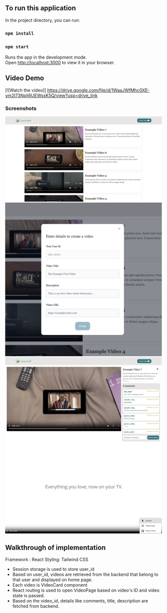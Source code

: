 ## To run this application

In the project directory, you can run:

### `npm install`

### `npm start`

Runs the app in the development mode.\
Open [http://localhost:3000](http://localhost:3000) to view it in your browser.

## Video Demo

[![Watch the video]]
https://drive.google.com/file/d/1WaaJWfMhc0XE-ym2I73Nplj6UEWssK5Q/view?usp=drive_link

### Screenshots

![App Screenshot](public/screenshots/1.png)
![App Screenshot](public/screenshots/2.png)
![App Screenshot](public/screenshots/3.png)
![App Screenshot](public/screenshots/4.png)

## Walkthrough of implementation

Framework : React
Styling: Tailwind CSS

- Session storage is used to store user_id
- Based on user_id, videos are retrieved from the backend that belong to that user and displayed on home page.
- Each video is VideoCard component
- React routing is used to open VideoPage based on video's ID and video state is passed.
- Based on the video_id, details like comments, title, description are fetched from backend.
